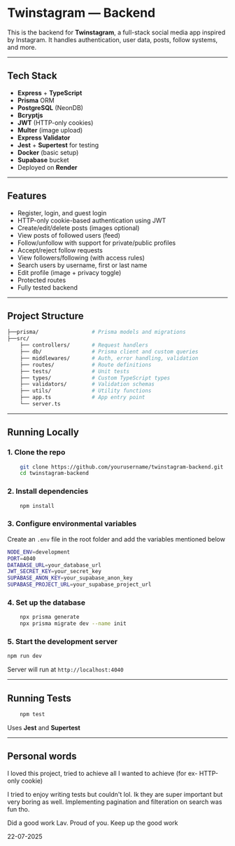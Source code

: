 # Twinstagram — Backend

This is the backend for **Twinstagram**, a full-stack social media app inspired by Instagram. It handles authentication, user data, posts, follow systems, and more.

---

## Tech Stack

- **Express** + **TypeScript**
- **Prisma** ORM
- **PostgreSQL** (NeonDB)
- **Bcryptjs**
- **JWT** (HTTP-only cookies)
- **Multer** (image upload)
- **Express Validator**
- **Jest** + **Supertest** for testing
- **Docker** (basic setup)
- **Supabase** bucket
- Deployed on **Render**

---

## Features

- Register, login, and guest login
- HTTP-only cookie-based authentication using JWT
- Create/edit/delete posts (images optional)
- View posts of followed users (feed)
- Follow/unfollow with support for private/public profiles
- Accept/reject follow requests
- View followers/following (with access rules)
- Search users by username, first or last name
- Edit profile (image + privacy toggle)
- Protected routes
- Fully tested backend

---

## Project Structure

```bash
├──prisma/                 # Prisma models and migrations
├──src/
    ├── controllers/       # Request handlers
    ├── db/                # Prisma client and custom queries
    ├── middlewares/       # Auth, error handling, validation
    ├── routes/            # Route definitions
    ├── tests/             # Unit tests
    ├── types/             # Custom TypeScript types
    ├── validators/        # Validation schemas
    ├── utils/             # Utility functions
    ├── app.ts             # App entry point
    └── server.ts
```

---

## Running Locally

### 1. Clone the repo

```bash
    git clone https://github.com/yourusername/twinstagram-backend.git
    cd twinstagram-backend
```

### 2. Install dependencies

```bash
    npm install
```

### 3. Configure environmental variables

Create an `.env` file in the root folder and add the variables mentioned below

```bash
NODE_ENV=development
PORT=4040
DATABASE_URL=your_database_url
JWT_SECRET_KEY=your_secret_key
SUPABASE_ANON_KEY=your_supabase_anon_key
SUPABASE_PROJECT_URL=your_supabase_project_url
```

### 4. Set up the database

```bash
    npx prisma generate
    npx prisma migrate dev --name init
```

### 5. Start the development server

```bash
npm run dev
```

Server will run at `http://localhost:4040`

---

## Running Tests

```bash
    npm test
```

Uses **Jest** and **Supertest**

---

## Personal words

I loved this project, tried to achieve all I wanted to achieve (for ex- HTTP-only cookie)

I tried to enjoy writing tests but couldn't lol. Ik they are super important but very boring as well. Implementing pagination and filteration on search was fun tho.

Did a good work Lav. Proud of you. Keep up the good work

22-07-2025
